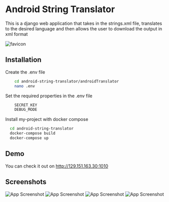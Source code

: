 
# Android String Translator 

This is a django web application that takes in the strings.xml file, translates to the desired language and then allows the user to download the output in xml format




![favicon](https://user-images.githubusercontent.com/28120359/209174334-2626515b-48d3-45c6-950f-b43693488e5b.png )

## Installation

Create the .env file 
```bash
    cd android-string-translator/androidTranslator
    nano .env
```
Set the required properties in the .env file
```bash
    SECRET_KEY
    DEBUG_MODE
```

Install my-project with docker compose
```bash
  cd android-string-translator
  docker-compose build
  docker-compose up
```
## Demo

You can check it out on http://129.151.163.30:1010

## Screenshots

![App Screenshot](https://user-images.githubusercontent.com/28120359/209176753-2f3df815-7dac-4816-b415-a4decb52a0bc.png)
![App Screenshot](https://user-images.githubusercontent.com/28120359/209177418-ed2d5e73-fc40-464d-b263-e0f8d1fbf86b.png)
![App Screenshot](https://user-images.githubusercontent.com/28120359/209177561-debf2ddd-fd4b-40f2-a8a8-c1c43e4b54a8.png)
![App Screenshot](https://user-images.githubusercontent.com/28120359/209178139-d720fa40-8ba3-4df6-a34c-1951a9eb4ed5.png)
